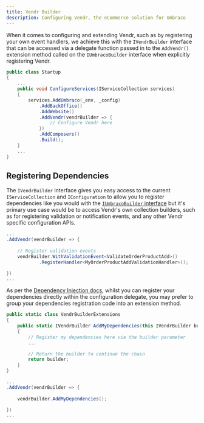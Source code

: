 ```yaml
---
title: Vendr Builder
description: Configuring Vendr, the eCommerce solution for Umbraco
---
```


When it comes to configuring and extending Vendr, such as by registering your own event handlers, we achieve this with the `IVendrBuilder` interface that can be accessed via a delegate function passed in to the `AddVendr()` extension method called on the `IUmbracoBuilder` interface when explicitly registering Vendr.

````csharp
public class Startup
{
    ...
    public void ConfigureServices(IServiceCollection services)
    {
        services.AddUmbraco(_env, _config)
            .AddBackOffice()
            .AddWebsite()
            .AddVendr(vendrBuilder => {
                // Configure Vendr here
            })
            .AddComposers()
            .Build();
    }
    ...
}

````

## Registering Dependencies

The `IVendrBuilder` interface gives you easy access to the current `IServiceCollection` and `IConfiguration` to allow you to register dependencies like you would with the [`IUmbracoBuilder` interface](../dependency-injection/#registering-dependencies) but it's primary use case would be to access Vendr's own collection builders, such as for registering validation or notification events, and any other Vendr specific configuration APIs.

````csharp
...
.AddVendr(vendrBuilder => {
    
    // Register validation events
    vendrBuilder.WithValidationEvent<ValidateOrderProductAdd>()
            .RegisterHandler<MyOrderProductAddValidationHandler>();

})
...
````

As per the [Dependency Injection docs](../dependency-injection/#registering-dependencies), whilst you can register your dependencies directly within the configuration delegate, you may prefer to group your dependencies registration code into an extension method.


````csharp
public static class VendrBuilderExtensions
{
    public static IVendrBuilder AddMyDependencies(this IVendrBuilder builder)
    {
        // Register my dependencies here via the builder parameter
        ...

        // Return the builder to continue the chain
        return builder;
    }
}
````

````csharp
...
.AddVendr(vendrBuilder => {
    
    vendrBuilder.AddMyDependencies();

})
...
````